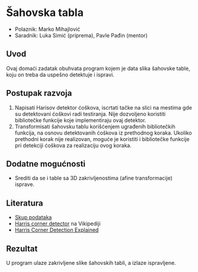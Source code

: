 # Šahovska tabla

- Polaznik: Marko Mihajlović
- Saradnik: Luka Simić (priprema), Pavle Pađin (mentor)

## Uvod

Ovaj domaći zadatak obuhvata program kojem je data slika šahovske table,
koju on treba da uspešno detektuje i ispravi.

## Postupak razvoja

1. Napisati Harisov detektor ćoškova, iscrtati tačke na slici na mestima gde su detektovani ćoškovi radi testiranja. Nije dozvoljeno koristiti bibliotečke funkcije koje implementiraju ovaj detektor.
2. Transformisati šahovsku tablu korišćenjem ugrađenih bibliotečkih funkcija, na osnovu detektovanih ćoškova iz prethodnog koraka. Ukoliko prethodni korak nije realizovan, moguće je koristiti i bibliotečke funkcije pri detekciji ćoškova za realizaciju ovog koraka.

## Dodatne mogućnosti

- Srediti da se i table sa 3D zakrivljenostima (afine transformacije) isprave.

## Literatura

- [Skup podataka](https://www.kaggle.com/datasets/danielwe14/stereocamera-chessboard-pictures)
- [Harris corner detector](https://en.wikipedia.org/wiki/Harris_corner_detector) na Vikipediji
- [Harris Corner Detection Explained](https://www.baeldung.com/cs/harris-corner-detection)

## Rezultat

U program ulaze zakrivljene slike šahovskih tabli, a izlaze ispravljene.
